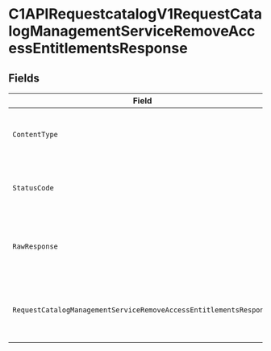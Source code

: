 # C1APIRequestcatalogV1RequestCatalogManagementServiceRemoveAccessEntitlementsResponse


## Fields

| Field                                                                                                                                                                    | Type                                                                                                                                                                     | Required                                                                                                                                                                 | Description                                                                                                                                                              |
| ------------------------------------------------------------------------------------------------------------------------------------------------------------------------ | ------------------------------------------------------------------------------------------------------------------------------------------------------------------------ | ------------------------------------------------------------------------------------------------------------------------------------------------------------------------ | ------------------------------------------------------------------------------------------------------------------------------------------------------------------------ |
| `ContentType`                                                                                                                                                            | *string*                                                                                                                                                                 | :heavy_check_mark:                                                                                                                                                       | HTTP response content type for this operation                                                                                                                            |
| `StatusCode`                                                                                                                                                             | *int*                                                                                                                                                                    | :heavy_check_mark:                                                                                                                                                       | HTTP response status code for this operation                                                                                                                             |
| `RawResponse`                                                                                                                                                            | [*http.Response](https://pkg.go.dev/net/http#Response)                                                                                                                   | :heavy_check_mark:                                                                                                                                                       | Raw HTTP response; suitable for custom response parsing                                                                                                                  |
| `RequestCatalogManagementServiceRemoveAccessEntitlementsResponse`                                                                                                        | [*shared.RequestCatalogManagementServiceRemoveAccessEntitlementsResponse](../../../pkg/models/shared/requestcatalogmanagementserviceremoveaccessentitlementsresponse.md) | :heavy_minus_sign:                                                                                                                                                       | Empty response with a status code indicating success.                                                                                                                    |